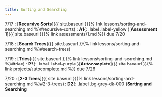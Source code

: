 ```yaml
---
title: Sorting and Searching
---
```


7/17
: [**Recursive Sorts**]({{ site.baseurl }}{% link lessons/sorting-and-searching.md %}#recursive-sorts)
: **A1**{: .label .label-yellow }[**Assessment 1**]({{ site.baseurl }}{% link assessments/1.md %}) due 7/20

7/18
: [**Search Trees**]({{ site.baseurl }}{% link lessons/sorting-and-searching.md %}#search-trees)

7/19
: [**Tries**]({{ site.baseurl }}{% link lessons/sorting-and-searching.md %}#tries)
: **P2**{: .label .label-purple }[**Autocomplete**]({{ site.baseurl }}{% link projects/autocomplete.md %}) due 7/26

7/20
: [**2-3 Trees**]({{ site.baseurl }}{% link lessons/sorting-and-searching.md %}#2-3-trees)
: **D2**{: .label .bg-grey-dk-000 }**Sorting and Searching**
